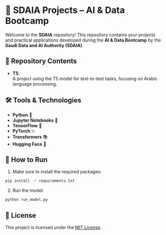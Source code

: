 # 🌟 SDAIA Projects – AI & Data Bootcamp

Welcome to the **SDAIA** repository! This repository contains your projects and practical applications developed during the **AI & Data Bootcamp** by the **Saudi Data and AI Authority (SDAIA)**.

## 📌 Repository Contents

- **T5**:  
  A project using the T5 model for text-to-text tasks, focusing on Arabic language processing.

## 🛠️ Tools & Technologies

- **Python** 🐍  
- **Jupyter Notebooks** 📓  
- **TensorFlow** 🤖  
- **PyTorch** 🔥  
- **Transformers** 📚  
- **Hugging Face** 🤗  

## 🚀 How to Run

1. Make sure to install the required packages:

```bash
pip install -r requirements.txt
```

2. Run the model:

```bash
python run_model.py
```

## 📄 License

This project is licensed under the [MIT License](LICENSE).
